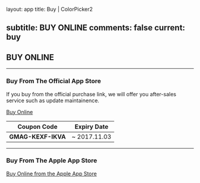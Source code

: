 layout: app
title: Buy | ColorPicker2

subtitle: BUY ONLINE
comments: false
current: buy
---

## <strong>BUY ONLINE</strong>
---

### Buy From The Official App Store
If you buy from the official purchase link, we will offer you after-sales service such as update maintainence. 

<a href="https://shopper.mycommerce.com/checkout/cart/add/55399-56" target="_blank"><span class="cls-banner-start-link"> <i class="fa fa-shopping-bag fa-3x" aria-hidden="true"></i> <span> Buy Online </span> <i class="fa fa-angle-double-right"></i> </span></a>


Coupon Code | Expiry Date
------ | -------
**GMAG-KEXF-IKVA** | ~ 2017.11.03

---

### Buy From The Apple App Store
<a href="https://itunes.apple.com/us/app/colorpicker2/id915810831?l=zh&ls=1&mt=12" target="_blank"><span class="cls-banner-start-link"> <i class="fa fa-apple fa-3x" aria-hidden="true"></i> <span> Buy Online from the Apple App Store </span><i class="fa fa-angle-double-right"></i></span> </a>
